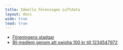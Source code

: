 ```yaml
---
title: Ideella föreningen Luftdata
layout: docs
wide: true
lead: true
---
```


  * [Föreningens stadgar](stadgar.pdf)
  * [Bli medlem genom att swisha 100 kr till 1234547972](swish/)
